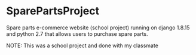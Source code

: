 # SparePartsProject
Spare parts e-commerce website (school project) running on django 1.8.15 and python 2.7 that allows users to purchase spare parts.

NOTE: This was a school project and done with my classmate

